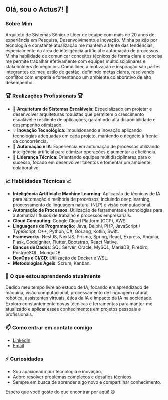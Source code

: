 ## Olá, sou o Actus7! 👋

### Sobre Mim
Arquiteto de Sistemas Sênior e Líder de equipe com mais de 20 anos de experiência em Pesquisa, Desenvolvimento e Inovação. Minha paixão por tecnologia e constante atualização me mantém à frente das tendências, especialmente na área de inteligência artificial e automação de processos. Minha habilidade de comunicar conceitos técnicos de forma clara e concisa me permite trabalhar efetivamente com equipes multidisciplinares e stakeholders de negócios. Como líder, a motivação e inspiração são partes integrantes do meu estilo de gestão, definindo metas claras, resolvendo conflitos com empatia e fomentando um ambiente colaborativo de alto desempenho.

### 🏆 Realizações Profissionais 🏆
- 🚀 **Arquitetura de Sistemas Escaláveis**: Especializado em projetar e desenvolver arquiteturas robustas que permitem o crescimento escalável e resiliente de aplicações, garantindo alta disponibilidade e desempenho otimizado.
- 💡 **Inovação Tecnológica**: Impulsionando a inovação aplicando tecnologias adequadas em cada projeto, mantendo o negócio à frente da concorrência.
- 🤖 **Automação e IA**: Experiência em automação de processos utilizando inteligência artificial para otimizar operações e aumentar a eficiência.
- 🔧 **Liderança Técnica**: Orientando equipes multidisciplinares para o sucesso, focado em desenvolver talentos e fomentar um ambiente colaborativo.

### 📈 Habilidades Técnicas 📈
- **Inteligência Artificial e Machine Learning**: Aplicação de técnicas de IA para automação e melhoria de processos, incluindo deep learning, processamento de linguagem natural (NLP) e visão computacional.
- **Automação de Processos**: Utilização de ferramentas e tecnologias para automatizar fluxos de trabalho e processos empresariais.
- **Cloud Computing**: Google Cloud Platform (GCP), AWS.
- **Linguagens de Programação**: Java, Delphi, PHP, JavaScript / TypeScript, C++, Python, C#, GoLang, Kotlin, Swift.
- **Frameworks**: NestJS, NextJS, Prisma, Spring, React, Express, Angular, Flask, CodeIgniter, Flutter, Bootstrap, React Native.
- **Bancos de Dados**: SQL Server, Oracle, MySQL, MariaDB, Firebird, PostgreSQL, MongoDB.
- **DevOps e CI/CD**: Utilização de Docker e WSL.
- **Metodologias Ágeis**: Scrum, Kanban.

### 🌱 O que estou aprendendo atualmente
Dedico meu tempo livre ao estudo de IA, focando em aprendizado de máquina, visão computacional, processamento de linguagem natural, robótica, assistentes virtuais, ética da IA e impacto da IA na sociedade. Exploro constantemente novas técnicas e ferramentas para manter-me atualizado e aplicar esses conhecimentos em projetos pessoais e profissionais.

### 📫 Como entrar em contato comigo
- [LinkedIn](https://www.linkedin.com/in/seulinkedin)
- [Email](mailto:seuemail@example.com)

### ⚡ Curiosidades
- Sou apaixonado por tecnologia e inovação.
- Adoro resolver problemas complexos e desafios técnicos.
- Sempre em busca de aprender algo novo e compartilhar conhecimento.

Espero que você goste do que encontrar por aqui! 😄
